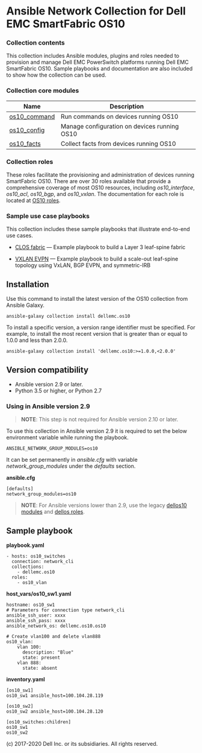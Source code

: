 # Ansible Network Collection for Dell EMC SmartFabric OS10
 
### Collection contents
This collection includes Ansible modules, plugins and roles needed to provision and manage Dell EMC PowerSwitch platforms running Dell EMC SmartFabric OS10. Sample playbooks and documentation are also included to show how the collection can be used.

### Collection core modules

Name | Description
--- | ---
[os10_command](https://github.com/ansible-collections/dellemc.os10/blob/master/docs/dellemc.os10.os10_command_module.rst)| Run commands on devices running OS10
[os10_config](https://github.com/ansible-collections/dellemc.os10/blob/master/docs/dellemc.os10.os10_config_module.rst)| Manage configuration on devices running OS10
[os10_facts](https://github.com/ansible-collections/dellemc.os10/blob/master/docs/dellemc.os10.os10_facts_module.rst)| Collect facts from devices running OS10

### Collection roles
These roles facilitate the provisioning and administration of devices running SmartFabric OS10. There are over 30 roles available that provide a comprehensive coverage of most OS10 resources, including *os10_interface*, *os10_acl*, *os10_bgp*, and *os10_vxlan*. The documentation for each role is located at [OS10 roles](https://github.com/ansible-collections/dellemc.os10/blob/master/docs/roles.rst).

### Sample use case playbooks
This collection includes these sample playbooks that illustrate end-to-end use cases.

- [CLOS fabric](https://github.com/ansible-collections/dellemc.os10/blob/master/playbooks/clos_fabric_ebgp/README.md) — Example playbook to build a Layer 3 leaf-spine fabric

- [VXLAN EVPN](https://github.com/ansible-collections/dellemc.os10/blob/master/playbooks/vxlan_evpn/README.md) — Example playbook to build a scale-out leaf-spine topology using VxLAN, BGP EVPN, and symmetric-IRB

## Installation
Use this command to install the latest version of the OS10 collection from Ansible Galaxy.

    ansible-galaxy collection install dellemc.os10

To install a specific version, a version range identifier must be specified. For example, to install the most recent version that is greater than or equal to 1.0.0 and less than 2.0.0.

    ansible-galaxy collection install 'dellemc.os10:>=1.0.0,<2.0.0'

## Version compatibility
* Ansible version 2.9 or later.
* Python 3.5 or higher, or Python 2.7

### Using in Ansible version 2.9
> **NOTE**: This step is not required for Ansible version 2.10 or later.

To use this collection in Ansible version 2.9 it is required to set the below environment variable while running the playbook.

    ANSIBLE_NETWORK_GROUP_MODULES=os10

It can be set permanently in *ansible.cfg* with variable *network_group_modules* under the *defaults* section.

**ansible.cfg**

    [defaults]
    network_group_modules=os10  

> **NOTE**: For Ansible versions lower than 2.9, use the legacy [dellos10 modules](https://ansible-dellos-docs.readthedocs.io/en/latest/modules.html#os10-modules) and [dellos roles](https://ansible-dellos-docs.readthedocs.io/en/latest/roles.html).

## Sample playbook

**playbook.yaml**

    - hosts: os10_switches
      connection: network_cli
      collections:
        - dellemc.os10
      roles:
        - os10_vlan

**host_vars/os10_sw1.yaml**

    hostname: os10_sw1
    # Parameters for connection type network_cli
    ansible_ssh_user: xxxx
    ansible_ssh_pass: xxxx
    ansible_network_os: dellemc.os10.os10

    # Create vlan100 and delete vlan888
    os10_vlan:
        vlan 100:
          description: "Blue"
          state: present
        vlan 888:
          state: absent

**inventory.yaml**

    [os10_sw1]
    os10_sw1 ansible_host=100.104.28.119

    [os10_sw2]
    os10_sw2 ansible_host=100.104.28.120

    [os10_switches:children]
    os10_sw1
    os10_sw2


(c) 2017-2020 Dell Inc. or its subsidiaries. All rights reserved.
